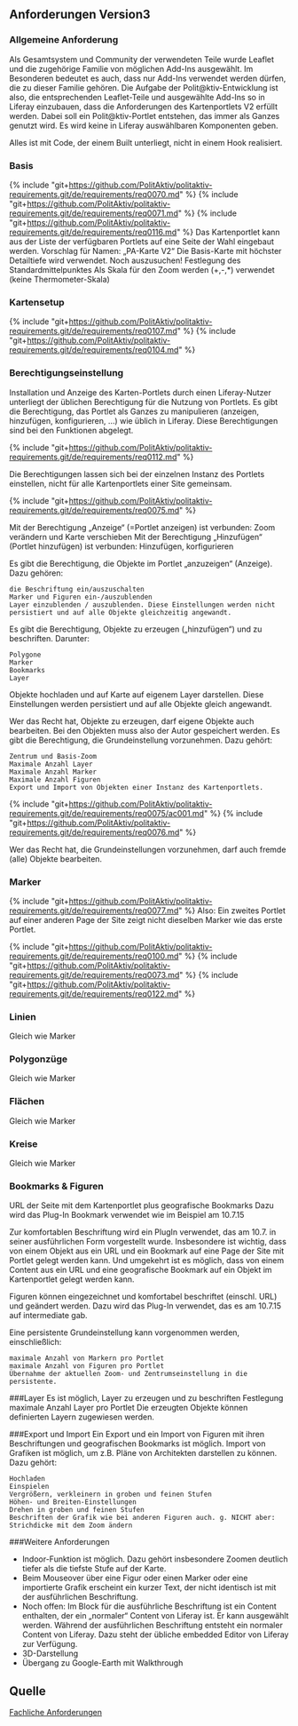 ## Anforderungen Version3

### Allgemeine Anforderung
Als Gesamtsystem und Community der verwendeten Teile wurde Leaflet und die zugehörige Familie von möglichen Add-Ins ausgewählt. Im Besonderen bedeutet es auch, dass nur Add-Ins verwendet werden dürfen, die zu dieser Familie gehören. Die Aufgabe der Polit@ktiv-Entwicklung ist also, die entsprechenden Leaflet-Teile und ausgewählte Add-Ins so in Liferay einzubauen, dass die Anforderungen des Kartenportlets V2 erfüllt werden. Dabei soll ein Polit@ktiv-Portlet entstehen, das immer als Ganzes genutzt wird. Es wird keine in Liferay auswählbaren Komponenten geben.

Alles ist mit Code, der einem Built unterliegt, nicht in einem Hook realisiert.

### Basis
{% include "git+https://github.com/PolitAktiv/politaktiv-requirements.git/de/requirements/req0070.md" %}
{% include "git+https://github.com/PolitAktiv/politaktiv-requirements.git/de/requirements/req0071.md" %}
{% include "git+https://github.com/PolitAktiv/politaktiv-requirements.git/de/requirements/req0116.md" %}
Das Kartenportlet kann aus der Liste der verfügbaren Portlets auf eine Seite der Wahl eingebaut werden. Vorschlag für Namen: „PA-Karte V2“
Die Basis-Karte mit höchster Detailtiefe wird verwendet. Noch auszusuchen!
Festlegung des Standardmittelpunktes
Als Skala für den Zoom werden (+,-,*) verwendet (keine Thermometer-Skala)

### Kartensetup
{% include "git+https://github.com/PolitAktiv/politaktiv-requirements.git/de/requirements/req0107.md" %}
{% include "git+https://github.com/PolitAktiv/politaktiv-requirements.git/de/requirements/req0104.md" %}

### Berechtigungseinstellung
Installation und Anzeige des Karten-Portlets durch einen Liferay-Nutzer unterliegt der üblichen Berechtigung für die Nutzung von Portlets.
Es gibt die Berechtigung, das Portlet als Ganzes zu manipulieren (anzeigen, hinzufügen, konfigurieren, …) wie üblich in Liferay. Diese Berechtigungen sind bei den Funktionen abgelegt.

{% include "git+https://github.com/PolitAktiv/politaktiv-requirements.git/de/requirements/req0112.md" %}

Die Berechtigungen lassen sich bei der einzelnen Instanz des Portlets einstellen, nicht für alle Kartenportlets einer Site gemeinsam.

{% include "git+https://github.com/PolitAktiv/politaktiv-requirements.git/de/requirements/req0075.md" %} 


Mit der Berechtigung „Anzeige“ (=Portlet anzeigen) ist verbunden: Zoom verändern und Karte verschieben
Mit der Berechtigung „Hinzufügen“ (Portlet hinzufügen) ist verbunden: Hinzufügen, korfigurieren

Es gibt die Berechtigung, die Objekte im Portlet „anzuzeigen“ (Anzeige). Dazu gehören:

    die Beschriftung ein/auszuschalten
    Marker und Figuren ein-/auszublenden
    Layer einzublenden / auszublenden. Diese Einstellungen werden nicht persistiert und auf alle Objekte gleichzeitig angewandt.

Es gibt die Berechtigung, Objekte zu erzeugen („hinzufügen“) und zu beschriften. Darunter:

    Polygone
    Marker
    Bookmarks
    Layer
Objekte hochladen und auf Karte auf eigenem Layer darstellen. 
Diese Einstellungen werden persistiert und auf alle Objekte gleich angewandt.

Wer das Recht hat, Objekte zu erzeugen, darf eigene Objekte auch bearbeiten. Bei den Objekten muss also der Autor gespeichert werden.
Es gibt die Berechtigung, die Grundeinstellung vorzunehmen. Dazu gehört:

    Zentrum und Basis-Zoom
    Maximale Anzahl Layer
    Maximale Anzahl Marker
    Maximale Anzahl Figuren
    Export und Import von Objekten einer Instanz des Kartenportlets.


{% include "git+https://github.com/PolitAktiv/politaktiv-requirements.git/de/requirements/req0075/ac001.md" %}
{% include "git+https://github.com/PolitAktiv/politaktiv-requirements.git/de/requirements/req0076.md" %} 

Wer das Recht hat, die Grundeinstellungen vorzunehmen, darf auch fremde (alle) Objekte
bearbeiten.

### Marker
{% include "git+https://github.com/PolitAktiv/politaktiv-requirements.git/de/requirements/req0077.md" %}
Also: Ein zweites Portlet auf einer anderen Page der Site zeigt nicht dieselben Marker wie das erste Portlet.

{% include "git+https://github.com/PolitAktiv/politaktiv-requirements.git/de/requirements/req0100.md" %}
{% include "git+https://github.com/PolitAktiv/politaktiv-requirements.git/de/requirements/req0073.md" %}
{% include "git+https://github.com/PolitAktiv/politaktiv-requirements.git/de/requirements/req0122.md" %}

### Linien
Gleich wie Marker

### Polygonzüge
Gleich wie Marker

### Flächen
Gleich wie Marker

### Kreise 
Gleich wie Marker

### Bookmarks & Figuren
URL der Seite mit dem Kartenportlet plus geografische Bookmarks
Dazu wird das Plug-In Bookmark verwendet wie im Beispiel am 10.7.15

Zur komfortablen Beschriftung wird ein PlugIn verwendet, das am 10.7. in seiner ausführlichen Form vorgestellt wurde. Insbesondere ist wichtig, dass von einem Objekt aus ein URL und ein Bookmark auf eine Page der Site mit Portlet gelegt werden kann.
Und umgekehrt ist es möglich, dass von einem Content aus ein URL und eine geografische Bookmark auf ein Objekt im Kartenportlet gelegt werden kann.

Figuren können eingezeichnet und komfortabel beschriftet (einschl. URL) und geändert werden. Dazu wird das Plug-In verwendet, das es am 10.7.15 auf intermediate gab.

Eine persistente Grundeinstellung kann vorgenommen werden, einschließlich:

    maximale Anzahl von Markern pro Portlet
    maximale Anzahl von Figuren pro Portlet
    Übernahme der aktuellen Zoom- und Zentrumseinstellung in die persistente.

###Layer
Es ist möglich, Layer zu erzeugen und zu beschriften
Festlegung maximale Anzahl Layer pro Portlet
Die erzeugten Objekte können definierten Layern zugewiesen werden.

###Export und Import
Ein Export und ein Import von Figuren mit ihren Beschriftungen und geografischen Bookmarks ist möglich.
Import von Grafiken ist möglich, um z.B. Pläne von Architekten darstellen zu können. Dazu gehört:

    Hochladen
    Einspielen
    Vergrößern, verkleinern in groben und feinen Stufen
    Höhen- und Breiten-Einstellungen
    Drehen in groben und feinen Stufen
    Beschriften der Grafik wie bei anderen Figuren auch. g. NICHT aber: Strichdicke mit dem Zoom ändern

###Weitere Anforderungen
* Indoor-Funktion ist möglich. Dazu gehört insbesondere Zoomen deutlich tiefer als die tiefste Stufe auf der Karte.
* Beim Mouseover über eine Figur oder einen Marker oder eine importierte Grafik erscheint ein kurzer Text, der nicht identisch ist mit der ausführlichen Beschriftung.
* Noch offen: Im Block für die ausführliche Beschriftung ist ein Content enthalten, der ein „normaler“ Content von Liferay ist. Er kann ausgewählt werden. Während der ausführlichen Beschriftung entsteht ein normaler Content von Liferay. Dazu steht der übliche embedded Editor von Liferay zur Verfügung.
* 3D-Darstellung
* Übergang zu Google-Earth mit Walkthrough


## Quelle
[Fachliche Anforderungen](domainrequirements.md)